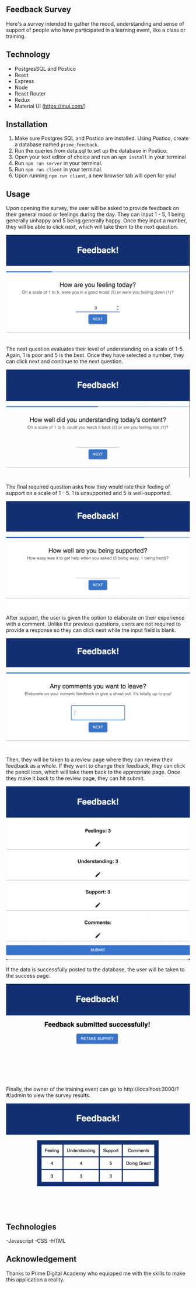 ## Feedback Survey

Here's a survey intended to gather the mood, understanding and sense of support of people who have participated in a learning event, like a class or training. 

## Technology

- PostgresSQL and Postico
- React
- Express
- Node
- React Router
- Redux
- Material UI (https://mui.com/)

## Installation

1. Make sure Postgres SQL and Postico are installed. Using Postico, create a database named `prime_feedback`.
2. Run the queries from data.sql to set up the database in Postico.
3. Open your text editor of choice and run an `npm install` in your terminal
4. Run `npm run server` in your terminal.
5. Run `npm run client` in your terminal.
6. Upon running `npm run client`, a new browser tab will open for you!

## Usage

Upon opening the survey, the user will be asked to provide feedback on their general mood or feelings during the day. They can input 1 - 5, 1 being generally unhappy and 5 being generally happy. Once they input a number, they will be able to click next, which will take them to the next question.

![feelings](screenshots/feeling.png)

The next question evaluates their level of understanding on a scale of 1-5. Again, 1 is poor and 5 is the best. Once they have selected a number, they can click next and continue to the next question.

![understanding](screenshots/understanding.png)

The final required question asks how they would rate their feeling of support on a scale of 1 - 5. 1 is unsupported and 5 is well-supported. 

![support](screenshots/support.png)

After support, the user is given the option to elaborate on their experience with a comment. Unlike the previous questions, users are not required to provide a response so they can click next while the input field is blank. 

![comments](screenshots/comments.png)

Then, they will be taken to a review page where they can review their feedback as a whole. If they want to change their feedback, they can click the pencil icon, which will take them back to the appropriate page. Once they make it back to the review page, they can hit submit.

![review](screenshots/review.png)

 If the data is successfully posted to the database, the user will be taken to the success page.

![success](screenshots/success.png)

Finally, the owner of the training event can go to http://localhost:3000/?#/admin to view the survey results. 

![admin](screenshots/admin_view.png)

## Technologies
-Javascript -CSS -HTML

## Acknowledgement
Thanks to Prime Digital Academy who equipped me with the skills to make this application a reality.